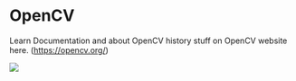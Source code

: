 # OpenCV

Learn Documentation and about OpenCV history stuff on OpenCV website here. (https://opencv.org/)

![](https://pyimagesearch.com/wp-content/uploads/2017/08/faster_for_loop_header.png)
